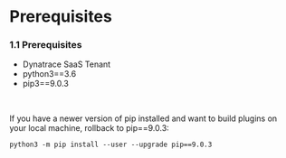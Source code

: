 # Prerequisites

### 1.1 Prerequisites

- Dynatrace SaaS Tenant
- python3==3.6
- pip3==9.0.3

<br>

If you have a newer version of pip installed and want to build plugins on your local machine, rollback to pip==9.0.3:

```
python3 -m pip install --user --upgrade pip==9.0.3
```
